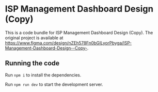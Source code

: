 
  # ISP Management Dashboard Design (Copy)

  This is a code bundle for ISP Management Dashboard Design (Copy). The original project is available at https://www.figma.com/design/nZEh578Fn0bGILyorPbyga/ISP-Management-Dashboard-Design--Copy-.

  ## Running the code

  Run `npm i` to install the dependencies.

  Run `npm run dev` to start the development server.
  